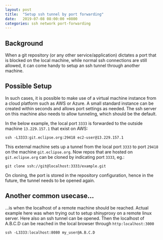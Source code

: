 ```yaml
---
layout: post
title:  "Setup ssh tunnel by port forwarding"
date:   2019-07-08 08:00:00 +0800
categories: ssh network port-forwarding
---
```


## Background
When a git repository (or any other service/application) dictates a port that is blocked on the local machine, while normal ssh connections are still allowed, it can come handy to setup an ssh tunnel through another machine.

## Possible Setup
In such cases, it is possible to make use of a virtual machine instance from a cloud platform such as AWS or Azure. A small standard instance can be created within seconds and allows port settings as needed. The ssh server on this machine also needs to allow tunneling, which should be the default.

In the below example, the local port `3333` is forwarded to the outside machine `13.229.157.1` that exist on AWS: 

```
ssh -L3333:git.eclipse.org:29418 ec2-user@13.229.157.1
```

This external machine sets up a tunnel from the local port `3333` to port `29418` on the machine `git.eclipse.org`. Now repos that are hosted on `git.eclipse.org` can be cloned by indicating port `3333`, eg.:

```
git clone ssh://git@localhost:3333/example.git
```

 On cloning, the port is stored in the repository configuration, hence in the future, the tunnel needs to be opened again. 

## Another common usecase...
...is when the localhost of a remote machine should be reached. Actual example here was when trying out to setup shinyproxy on a remote linux server. Here also an ssh tunnel can be opened. Then the localhost of A.B.C.D can be reached in the local browser through `http:localhost:3000` 

```
ssh -L3333:localhost:8080 my_user@A.B.C.D
```

